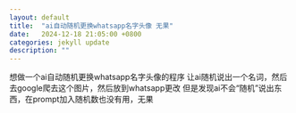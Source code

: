```yaml
---
layout: default
title:  "ai自动随机更换whatsapp名字头像 无果"
date:   2024-12-18 21:05:00 +0800
categories: jekyll update
description: ""
---
```


想做一个ai自动随机更换whatsapp名字头像的程序
让ai随机说出一个名词，然后去google爬去这个图片，然后放到whatsapp更改
但是发现ai不会“随机”说出东西，在prompt加入随机数也没有用，无果
